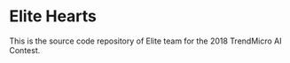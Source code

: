 # Elite Hearts 

This is the source code repository of Elite team for the 2018 TrendMicro AI Contest.

